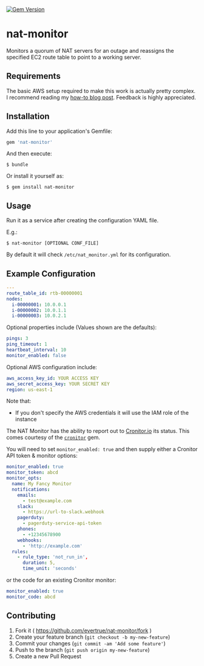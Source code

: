 [![Gem Version](https://badge.fury.io/rb/nat-monitor.svg)](http://badge.fury.io/rb/nat-monitor)

# nat-monitor

Monitors a quorum of NAT servers for an outage and reassigns the specified EC2 route table to point to a working server.

## Requirements

The basic AWS setup required to make this work is actually pretty complex. I recommend reading my [how-to blog post](http://evertrue.github.io/blog/2015/07/06/the-right-way-to-set-up-nat-in-ec2/). Feedback is highly appreciated.

## Installation

Add this line to your application's Gemfile:

```ruby
gem 'nat-monitor'
```

And then execute:

    $ bundle

Or install it yourself as:

    $ gem install nat-monitor

## Usage

Run it as a service after creating the configuration YAML file.

E.g.:

    $ nat-monitor [OPTIONAL CONF_FILE]

By default it will check `/etc/nat_monitor.yml` for its configuration.

## Example Configuration

```yaml
---
route_table_id: rtb-00000001
nodes:
  i-00000001: 10.0.0.1
  i-00000002: 10.0.1.1
  i-00000003: 10.0.2.1
```

Optional properties include (Values shown are the defaults):

```yaml
pings: 3
ping_timeout: 1
heartbeat_interval: 10
monitor_enabled: false
```

Optional AWS configuration include:

```yaml
aws_access_key_id: YOUR ACCESS KEY
aws_secret_access_key: YOUR SECRET KEY
region: us-east-1
```

Note that:

- If you don't specify the AWS credentials it will use the IAM role of the instance

The NAT Monitor has the ability to report out to [Cronitor.io](http://cronitor.io) its status. This comes courtesy of the [`cronitor`](https://github.com/evertrue/cronitor) gem.

You will need to set `monitor_enabled: true` and then supply either a Cronitor API token & monitor options:

```yaml
monitor_enabled: true
monitor_token: abcd
monitor_opts:
  name: My Fancy Monitor
  notifications:
    emails:
      - test@example.com
    slack:
      - https://url-to-slack.webhook
    pagerduty:
      - pagerduty-service-api-token
    phones:
      - +12345678900
    webhooks:
      - 'http://example.com'
  rules:
    - rule_type: 'not_run_in',
      duration: 5,
      time_unit: 'seconds'
```

or the code for an existing Cronitor monitor:

```yaml
monitor_enabled: true
monitor_code: abcd
```

## Contributing

1. Fork it ( https://github.com/evertrue/nat-monitor/fork )
2. Create your feature branch (`git checkout -b my-new-feature`)
3. Commit your changes (`git commit -am 'Add some feature'`)
4. Push to the branch (`git push origin my-new-feature`)
5. Create a new Pull Request
